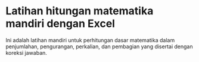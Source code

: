 # Latihan hitungan matematika mandiri dengan Excel
Ini adalah latihan mandiri untuk perhitungan dasar matematika dalam penjumlahan, pengurangan, perkalian, dan pembagian yang disertai dengan koreksi jawaban.

